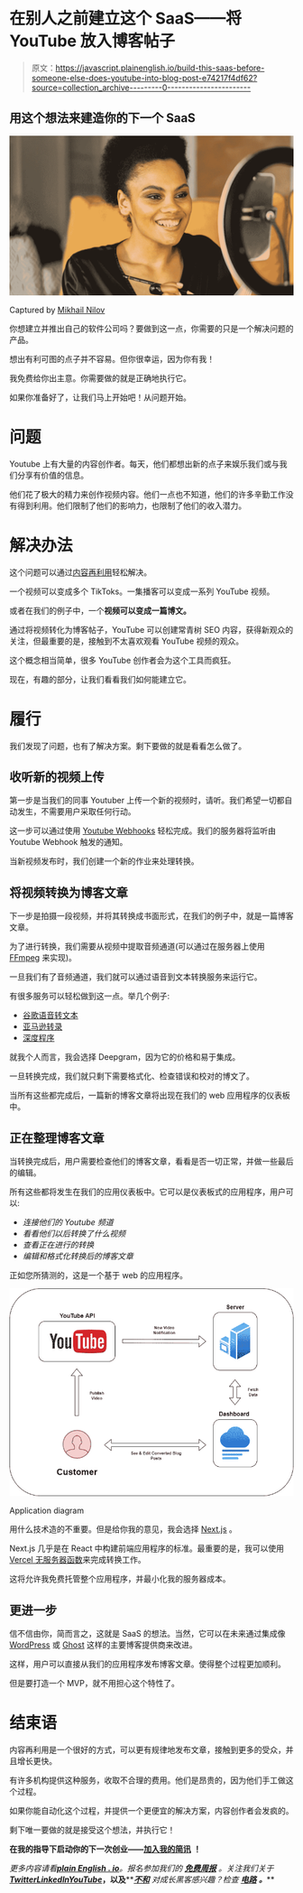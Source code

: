 # 在别人之前建立这个 SaaS——将 YouTube 放入博客帖子

> 原文：<https://javascript.plainenglish.io/build-this-saas-before-someone-else-does-youtube-into-blog-post-e74217f4df62?source=collection_archive---------0----------------------->

## 用这个想法来建造你的下一个 SaaS

![](img/712a07f6b218ff91f7799a1fd3ac2774.png)

Captured by [Mikhail Nilov](https://www.pexels.com/sk-sk/photo/ceruzka-cierne-saty-stastny-drzanie-7594319/)

你想建立并推出自己的软件公司吗？要做到这一点，你需要的只是一个解决问题的产品。

想出有利可图的点子并不容易。但你很幸运，因为你有我！

我免费给你出主意。你需要做的就是正确地执行它。

如果你准备好了，让我们马上开始吧！从问题开始。

# 问题

Youtube 上有大量的内容创作者。每天，他们都想出新的点子来娱乐我们或与我们分享有价值的信息。

他们花了极大的精力来创作视频内容。他们一点也不知道，他们的许多辛勤工作没有得到利用。他们限制了他们的影响力，也限制了他们的收入潜力。

# 解决办法

这个问题可以通过[内容再利用](https://en.wikipedia.org/wiki/Repurposing)轻松解决。

一个视频可以变成多个 TikToks。一集播客可以变成一系列 YouTube 视频。

或者在我们的例子中，一个**视频可以变成一篇博文。**

通过将视频转化为博客帖子，YouTube 可以创建常青树 SEO 内容，获得新观众的关注，但最重要的是，接触到不太喜欢观看 YouTube 视频的观众。

这个概念相当简单，很多 YouTube 创作者会为这个工具而疯狂。

现在，有趣的部分，让我们看看我们如何能建立它。

# 履行

我们发现了问题，也有了解决方案。剩下要做的就是看看怎么做了。

## 收听新的视频上传

第一步是当我们的同事 Youtuber 上传一个新的视频时，请听。我们希望一切都自动发生，不需要用户采取任何行动。

这一步可以通过使用 [Youtube Webhooks](https://developers.google.com/youtube/v3/guides/push_notifications) 轻松完成。我们的服务器将监听由 Youtube Webhook 触发的通知。

当新视频发布时，我们创建一个新的作业来处理转换。

## 将视频转换为博客文章

下一步是拍摄一段视频，并将其转换成书面形式，在我们的例子中，就是一篇博客文章。

为了进行转换，我们需要从视频中提取音频通道(可以通过在服务器上使用 [FFmpeg](https://ffmpeg.org/) 来实现)。

一旦我们有了音频通道，我们就可以通过语音到文本转换服务来运行它。

有很多服务可以轻松做到这一点。举几个例子:

*   [谷歌语音转文本](https://cloud.google.com/speech-to-text)
*   [亚马逊转录](https://aws.amazon.com/transcribe/)
*   [深度程序](https://deepgram.com/)

就我个人而言，我会选择 Deepgram，因为它的价格和易于集成。

一旦转换完成，我们就只剩下需要格式化、检查错误和校对的博文了。

当所有这些都完成后，一篇新的博客文章将出现在我们的 web 应用程序的仪表板中。

## 正在整理博客文章

当转换完成后，用户需要检查他们的博客文章，看看是否一切正常，并做一些最后的编辑。

所有这些都将发生在我们的应用仪表板中。它可以是仪表板式的应用程序，用户可以:

*   *连接他们的 Youtube 频道*
*   *看看他们以后转换了什么视频*
*   *查看正在进行的转换*
*   *编辑和格式化转换后的博客文章*

正如您所猜测的，这是一个基于 web 的应用程序。

![](img/ac7fa2ceea1a8f5c9e590aa17f177f56.png)

Application diagram

用什么技术造的不重要。但是给你我的意见，我会选择 [Next.js](https://nextjs.org/) 。

Next.js 几乎是在 React 中构建前端应用程序的标准。最重要的是，我可以使用 [Vercel 无服务器函数](https://vercel.com/docs/concepts/functions/serverless-functions)来完成转换工作。

这将允许我免费托管整个应用程序，并最小化我的服务器成本。

## 更进一步

信不信由你，简而言之，这就是 SaaS 的想法。当然，它可以在未来通过集成像 [WordPress](https://wordpress.com/) 或 [Ghost](https://ghost.org/) 这样的主要博客提供商来改进。

这样，用户可以直接从我们的应用程序发布博客文章。使得整个过程更加顺利。

但是要打造一个 MVP，就不用担心这个特性了。

# 结束语

内容再利用是一个很好的方式，可以更有规律地发布文章，接触到更多的受众，并且增长更快。

有许多机构提供这种服务，收取不合理的费用。他们是昂贵的，因为他们手工做这个过程。

如果你能自动化这个过程，并提供一个更便宜的解决方案，内容创作者会发疯的。

剩下唯一要做的就是接受这个想法，并执行它！

**在我的指导下启动你的下一次创业——**[**加入我的简讯**](https://founderstools.substack.com/) **！**

*更多内容请看*[***plain English . io***](https://plainenglish.io/)*。报名参加我们的* [***免费周报***](http://newsletter.plainenglish.io/) *。关注我们关于*[***Twitter***](https://twitter.com/inPlainEngHQ)[***LinkedIn***](https://www.linkedin.com/company/inplainenglish/)*[***YouTube***](https://www.youtube.com/channel/UCtipWUghju290NWcn8jhyAw)***，以及****[***不和***](https://discord.gg/GtDtUAvyhW) *对成长黑客感兴趣？检查* [***电路***](https://circuit.ooo/) ***。*****